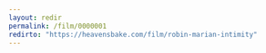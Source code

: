 ```yaml
---
layout: redir
permalink: /film/0000001
redirto: "https://heavensbake.com/film/robin-marian-intimity"
---
```


